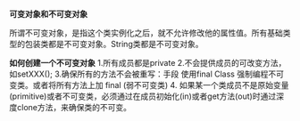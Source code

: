**可变对象和不可变对象**

所谓不可变对象，是指这个类实例化之后，就不允许修改他的属性值。所有基础类型的包装类都是不可变对象。String类都是不可变对象。

**如何创建一个不可变对象**
1.所有成员都是private
2.不会提供成员的可改变方法，如setXXX();
3.确保所有的方法不会被重写：手段   使用final   Class 强制编程不可变类。或者将所有方法上加
final (弱不可变类)
4. 如果某一个类成员不是原始变量(primitive)或者不可变类，必须通过在成员初始化(in)或者get方法(out)时通过深度clone方法，来确保类的不可变。


